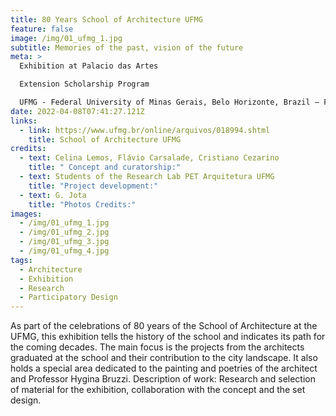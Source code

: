 ```yaml
---
title: 80 Years School of Architecture UFMG
feature: false
image: /img/01_ufmg_1.jpg
subtitle: Memories of the past, vision of the future
meta: >
  Exhibition at Palacio das Artes

  Extension Scholarship Program

  UFMG - Federal University of Minas Gerais, Belo Horizonte, Brazil – February 2011
date: 2022-04-08T07:41:27.121Z
links:
  - link: https://www.ufmg.br/online/arquivos/018994.shtml
    title: School of Architecture UFMG
credits:
  - text: Celina Lemos, Flávio Carsalade, Cristiano Cezarino
    title: " Concept and curatorship:"
  - text: Students of the Research Lab PET Arquitetura UFMG
    title: "Project development:"
  - text: G. Jota
    title: "Photos Credits:"
images:
  - /img/01_ufmg_1.jpg
  - /img/01_ufmg_2.jpg
  - /img/01_ufmg_3.jpg
  - /img/01_ufmg_4.jpg
tags:
  - Architecture
  - Exhibition
  - Research
  - Participatory Design
---
```

As part of the celebrations of 80 years of the School of Architecture at the UFMG, this exhibition tells the history of the school and indicates its path for the coming decades. The main focus is the projects from the architects graduated at the school and their contribution to the city landscape. It also holds a special area dedicated to the painting and poetries of the architect and Professor Hygina Bruzzi. Description of work: Research and selection of material for the exhibition, collaboration with the concept and the set design.